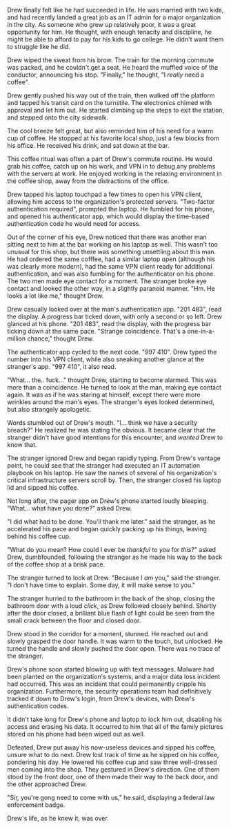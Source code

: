 Drew finally felt like he had succeeded in life. He was married with two kids, and had recently landed a great job as an IT admin for a major organization in the city. As someone who grew up relatively poor, it was a great opportunity for him. He thought, with enough tenacity and discipline, he might be able to afford to pay for his kids to go college. He didn't want them to struggle like he did.

Drew wiped the sweat from his brow. The train for the morning commute was packed, and he couldn't get a seat. He heard the muffled voice of the conductor, announcing his stop. "Finally," he thought, "I *really* need a coffee".

Drew gently pushed his way out of the train, then walked off the platform and tapped his transit card on the turnstile. The electronics chimed with approval and let him out. He started climbing up the steps to exit the station, and stepped onto the city sidewalk.

The cool breeze felt great, but also reminded him of his need for a warm cup of coffee. He stopped at his favorite local shop, just a few blocks from his office. He received his drink, and sat down at the bar.

This coffee ritual was often a part of Drew's commute routine. He would grab his coffee, catch up on his work, and VPN in to debug any problems with the servers at work. He enjoyed working in the relaxing environment in the coffee shop, away from the distractions of the office.

Drew tapped his laptop touchpad a few times to open his VPN client, allowing him access to the organization's protected servers. "Two-factor authentication required", prompted the laptop. He fumbled for his phone, and opened his authenticator app, which would display the time-based authentication code he would need for access.

Out of the corner of his eye, Drew noticed that there was another man sitting next to him at the bar working on his laptop as well. This wasn't too unusual for this shop, but there was something unsettling about this man. He had ordered the same cofffee, had a similar laptop open (although his was clearly more modern), had the same VPN client ready for additional authentication, and was also fumbling for the authenticator on his phone. The two men made eye contact for a moment. The stranger broke eye contact and looked the other way, in a slightly paranoid manner. "Hm. He looks a lot like me," thought Drew.

Drew casually looked over at the man's authentication app. "201 483", read the display. A progress bar ticked down, with only a second or so left. Drew glanced at his phone. "201 483", read the display, with the progress bar ticking down at the same pace. "Strange coincidence. That's a one-in-a-million chance," thought Drew.

The authenticator app cycled to the next code. "997 410". Drew typed the number into his VPN client, while also sneaking another glance at the stranger's app. "997 410", it also read.

"What... the.. fuck..." thought Drew, starting to become alarmed. This was more than a coincidence. He turned to look at the man, making eye contact again. It was as if he was staring at himself, except there were more wrinkles around the man's eyes. The stranger's eyes looked determined, but also strangely apologetic.

Words stumbled out of Drew's mouth. "I... think we have a security breach?" He realized he was stating the obvious. It became clear that the stranger didn't have good intentions for this encounter, and *wanted* Drew to know that.

The stranger ignored Drew and began rapidly typing. From Drew's vantage point, he could see that the stranger had executed an IT automation playbook on his laptop. He saw the names of several of his organization's critical infrastructure servers scroll by. Then, the stranger closed his laptop lid and sipped his coffee.

Not long after, the pager app on Drew's phone started loudly bleeping. "What... what have you done?" asked Drew.

"I did what had to be done. You'll thank me later." said the stranger, as he accelerated his pace and began quickly packing up his things, leaving behind his coffee cup.

"What do you mean? How could I ever be *thankful* to *you* for *this*?" asked Drew, dumbfounded, following the stranger as he made his way to the back of the coffee shop at a brisk pace.

The stranger turned to look at Drew. "Because I *am* you," said the stranger. "I don't have time to explain. Some day, it will make sense to you."

The stranger hurried to the bathroom in the back of the shop, closing the bathroom door with a loud *click*, as Drew followed closely behind. Shortly after the door closed, a brilliant blue flash of light could be seen from the small crack between the floor and closed door.

Drew stood in the corridor for a moment, stunned. He reached out and slowly grasped the door handle. It was warm to the touch, but unlocked. He turned the handle and slowly pushed the door open. There was no trace of the stranger.

Drew's phone soon started blowing up with text messages. Malware had been planted on the organization's systems, and a major data loss incident had occurred. This was an incident that could permanently cripple his organization. Furthermore, the security operations team had definitively tracked it down to Drew's login, from Drew's devices, with Drew's authentication codes.

It didn't take long for Drew's phone and laptop to lock him out, disabling his access and erasing his data. It occurred to him that all of the family pictures stored on his phone had been wiped out as well.

Defeated, Drew put away his now-useless devices and sipped his coffee, unsure what to do next. Drew lost track of time as he sipped on his coffee, pondering his day. He lowered his coffee cup and saw three well-dressed men coming into the shop. They gestured in Drew's direction. One of them stood by the front door, one of them made their way to the back door, and the other approached Drew.

"Sir, you're gong need to come with us," he said, displaying a federal law enforcement badge.

Drew's life, as he knew it, was over.